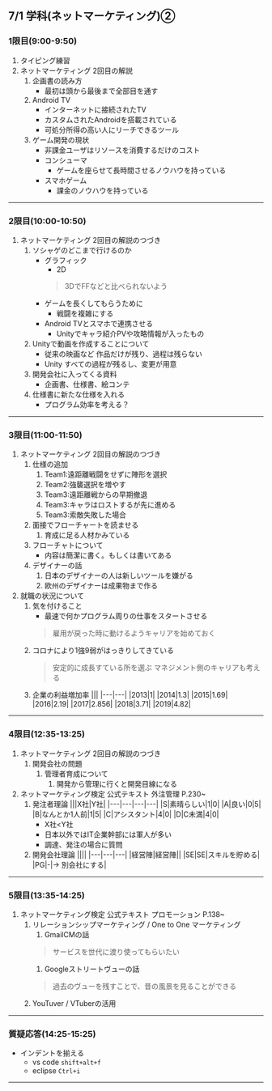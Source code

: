 ## 7/1 学科(ネットマーケティング)②
### 1限目(9:00-9:50)
1. タイピング練習
1. ネットマーケティング 2回目の解説
	1. 企画書の読み方
		- 最初は頭から最後まで全部目を通す
	1. Android TV
		- インターネットに接続されたTV
		- カスタムされたAndroidを搭載されている
		- 可処分所得の高い人にリーチできるツール
	1. ゲーム開発の現状
		- 非課金ユーザはリソースを消費するだけのコスト
		- コンシューマ
			- ゲームを座らせて長時間させるノウハウを持っている
		- スマホゲーム
			- 課金のノウハウを持っている
---
### 2限目(10:00-10:50)
1. ネットマーケティング 2回目の解説のつづき
	1. ソシャゲのどこまで行けるのか
		- グラフィック
			- 2D
			> 3DでFFなどと比べられないよう
		- ゲームを長くしてもらうために
			- 戦闘を複雑にする
		- Android TVとスマホで連携させる
			- Unityでキャラ紹介PVや攻略情報が入ったもの
	1. Unityで動画を作成することについて
		- 従来の映画など 作品だけが残り、過程は残らない
		- Unity すべての過程が残るし、変更が用意
	1. 開発会社に入ってくる資料
		- 企画書、仕様書、絵コンテ
	1. 仕様書に新たな仕様を入れる
		- プログラム効率を考える？
---
### 3限目(11:00-11:50)
1. ネットマーケティング 2回目の解説のつづき
	1. 仕様の追加
		1. Team1:遠距離戦闘をせずに陣形を選択
		1. Team2:強襲選択を増やす
		1. Team3:遠距離戦からの早期撤退
		1. Team3:キャラはロストするが先に進める
		1. Team3:索敵失敗した場合
	1. 面接でフローチャートを読ませる
		1. 育成に足る人材かみている
	1. フローチャトについて
		- 内容は簡潔に書く。もしくは書いてある
	1. デザイナーの話
		1. 日本のデザイナーの人は新しいツールを嫌がる
		1. 欧州のデザイナーは成果物まで作る
1. 就職の状況について
	1. 気を付けること
		- 最速で何かプログラム周りの仕事をスタートさせる
		> 雇用が戻った時に動けるようキャリアを始めておく
	1. コロナにより1強9弱がはっきりしてきている
		> 安定的に成長すている所を選ぶ
		> マネジメント側のキャリアも考える
	1. 企業の利益増加率
		|||
		|---|---|
		|2013|1|
		|2014|1.3|
		|2015|1.69|
		|2016|2.19|
		|2017|2.856|
		|2018|3.71|
		|2019|4.82|
---
### 4限目(12:35-13:25)
1. ネットマーケティング 2回目の解説のつづき
	1. 開発会社の問題
		1. 管理者育成について
			1. 開発から管理に行くと開発目線になる
1. ネットマーケティング検定 公式テキスト 外注管理 P.230~
	1. 発注者理論
		|||X社|Y社|
		|---|---|---|---|
		|S|素晴らしい|1|0|
		|A|良い|0|5|
		|B|なんとか1人前|1|5|
		|C|アシスタント|4|0|
		|D|C未満|4|0|
		- X社<Y社
		- 日本以外ではIT企業幹部には軍人が多い
		- 調達、発注の場合に質問
	1. 開発会社理論
		||||
		|---|---|---|
		|経営陣|経営陣||
		|SE|SE|スキルを貯める|
		|PG|-|-> 別会社にする|
---
### 5限目(13:35-14:25)
1. ネットマーケティング検定 公式テキスト プロモーション P.138~
	1. リレーションシップマーケティング / One to One マーケティング
		1. GmailCMの話
		> サービスを世代に渡り使ってもらいたい
		1. Googleストリートヴューの話
		> 過去のヴューを残すことで、昔の風景を見ることができる
	1. YouTuver / VTuberの活用
---
### 質疑応答(14:25-15:25)
- インデントを揃える
	- vs code `shift+alt+f`
	- eclipse `Ctrl+i`
---
